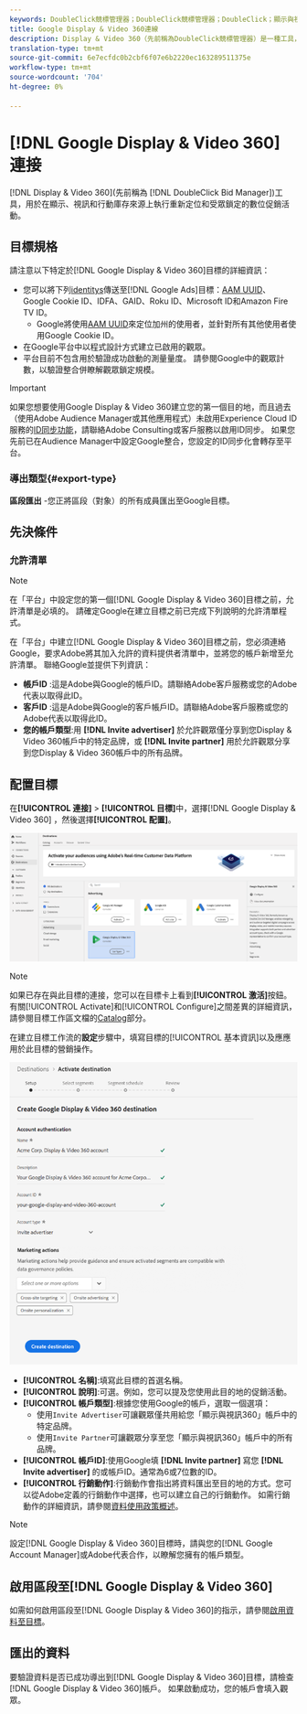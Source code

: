 ```yaml
---
keywords: DoubleClick競標管理器；DoubleClick競標管理器；DoubleClick；顯示與視訊360；顯示360；視訊360；視訊360；顯示與視訊360；顯示與視訊
title: Google Display & Video 360連線
description: Display & Video 360（先前稱為DoubleClick競標管理器）是一種工具，用於在顯示、視訊和行動庫存來源中執行重新鎖定目標及受眾目標數位促銷活動。
translation-type: tm+mt
source-git-commit: 6e7ecfdc0b2cbf6f07e6b2220ec163289511375e
workflow-type: tm+mt
source-wordcount: '704'
ht-degree: 0%

---
```



# [!DNL Google Display & Video 360] 連接

[!DNL Display & Video 360](先前稱為 [!DNL DoubleClick Bid Manager])工具，用於在顯示、視訊和行動庫存來源上執行重新定位和受眾鎖定的數位促銷活動。

## 目標規格

請注意以下特定於[!DNL Google Display & Video 360]目標的詳細資訊：

* 您可以將下列[identitys](../../../identity-service/namespaces.md)傳送至[!DNL Google Ads]目標：[AAM UUID](https://experienceleague.adobe.com/docs/audience-manager/user-guide/reference/ids-in-aam.html?lang=en)、Google Cookie ID、IDFA、GAID、Roku ID、Microsoft ID和Amazon Fire TV ID。
   * Google將使用[AAM UUID](https://experienceleague.adobe.com/docs/audience-manager/user-guide/reference/ids-in-aam.html?lang=en)來定位加州的使用者，並針對所有其他使用者使用Google Cookie ID。
* 在Google平台中以程式設計方式建立已啟用的觀眾。
* 平台目前不包含用於驗證成功啟動的測量量度。 請參閱Google中的觀眾計數，以驗證整合併瞭解觀眾鎖定規模。

>[!IMPORTANT]
>
>如果您想要使用Google Display &amp; Video 360建立您的第一個目的地，而且過去（使用Adobe Audience Manager或其他應用程式）未啟用Experience Cloud ID服務的[ID同步功能](https://experienceleague.adobe.com/docs/id-service/using/id-service-api/methods/idsync.html)，請聯絡Adobe Consulting或客戶服務以啟用ID同步。 如果您先前已在Audience Manager中設定Google整合，您設定的ID同步化會轉存至平台。

### 導出類型{#export-type}

**區段匯出** -您正將區段（對象）的所有成員匯出至Google目標。

## 先決條件

### 允許清單

>[!NOTE]
>
>在「平台」中設定您的第一個[!DNL Google Display & Video 360]目標之前，允許清單是必填的。 請確定Google在建立目標之前已完成下列說明的允許清單程式。

在「平台」中建立[!DNL Google Display & Video 360]目標之前，您必須連絡Google，要求Adobe將其加入允許的資料提供者清單中，並將您的帳戶新增至允許清單。 聯絡Google並提供下列資訊：

* **帳戶ID** :這是Adobe與Google的帳戶ID。請聯絡Adobe客戶服務或您的Adobe代表以取得此ID。
* **客戶ID** :這是Adobe與Google的客戶帳戶ID。請聯絡Adobe客戶服務或您的Adobe代表以取得此ID。
* **您的帳戶類型**:用 **[!DNL Invite advertiser]** 於允許觀眾僅分享到您Display &amp; Video 360帳戶中的特定品牌，或 **[!DNL Invite partner]** 用於允許觀眾分享到您Display &amp; Video 360帳戶中的所有品牌。

## 配置目標

在&#x200B;**[!UICONTROL 連接]** > **[!UICONTROL 目標]**&#x200B;中，選擇[!DNL Google Display & Video 360] ，然後選擇&#x200B;**[!UICONTROL 配置]**。

![Connect Google Display &amp; Video 360目標](../../assets/catalog/advertising/google-dv360/catalog.png)

>[!NOTE]
>
>如果已存在與此目標的連接，您可以在目標卡上看到&#x200B;**[!UICONTROL 激活]**&#x200B;按鈕。 有關[!UICONTROL Activate]和[!UICONTROL Configure]之間差異的詳細資訊，請參閱目標工作區文檔的[Catalog](../../ui/destinations-workspace.md#catalog)部分。

在建立目標工作流的&#x200B;**設定**&#x200B;步驟中，填寫目標的[!UICONTROL 基本資訊]以及應應用於此目標的營銷操作。

![基本資訊Google Display &amp; Video 360](../../assets/catalog/advertising/google-dv360/setup.png)

* **[!UICONTROL 名稱]**:填寫此目標的首選名稱。
* **[!UICONTROL 說明]**:可選。例如，您可以提及您使用此目的地的促銷活動。
* **[!UICONTROL 帳戶類型]**:根據您使用Google的帳戶，選取一個選項：
   * 使用`Invite Advertiser`可讓觀眾僅共用給您「顯示與視訊360」帳戶中的特定品牌。
   * 使用`Invite Partner`可讓觀眾分享至您「顯示與視訊360」帳戶中的所有品牌。
* **[!UICONTROL 帳戶ID]**:使用Google填 **[!DNL Invite partner]** 寫您 **[!DNL Invite advertiser]** 的或帳戶ID。通常為6或7位數的ID。
* **[!UICONTROL 行銷動作]**:行銷動作會指出將資料匯出至目的地的方式。您可以從Adobe定義的行銷動作中選擇，也可以建立自己的行銷動作。 如需行銷動作的詳細資訊，請參閱[資料使用政策概述](../../../data-governance/policies/overview.md)。

>[!NOTE]
>
>設定[!DNL Google Display & Video 360]目標時，請與您的[!DNL Google Account Manager]或Adobe代表合作，以瞭解您擁有的帳戶類型。

## 啟用區段至[!DNL Google Display & Video 360]

如需如何啟用區段至[!DNL Google Display & Video 360]的指示，請參閱[啟用資料至目標](../../ui/activate-destinations.md)。

## 匯出的資料

要驗證資料是否已成功導出到[!DNL Google Display & Video 360]目標，請檢查[!DNL Google Display & Video 360]帳戶。 如果啟動成功，您的帳戶會填入觀眾。